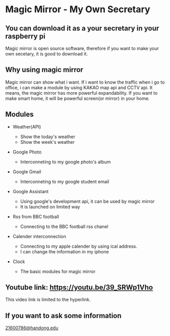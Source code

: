 # Magic Mirror - My Own Secretary


## You can download it as a your secretary in your raspberry pi
   Magic mirror is open source software, therefore if you want to make your own secetary, it is good to download it.


## Why using magic mirror
   Magic mirror can show what i want. If i want to know the traffic when i go to office, i can make a module by using KAKAO map api and CCTV api. It means, the magic mirror has more powerful expandability. If you want to make smart home, it will be powerful screen(or mirror) in your home.



## Modules
+ Weather(API)
  + Show the today's weather 
  + Show the week's weather
  
+ Google Photo
  + Interconneting to my google photo's album
 
+ Google Gmail
  + Interconneting to my google student email

+ Google Assistant
  + Using google's development api, it can be used by magic mirror
  + It is launched on limited way

+ Rss from BBC football
  + Connecting to the BBC football rss chanel
  
+ Calender interconnection
  + Connecting to my apple calender by using ical address.
  + I can change the information in my iphone
 
+ Clock
  + The basic modules for magic mirror 





## Youtube link: https://youtu.be/39_SRWp1Vho
   This video link is limited to the hyperlink.

## If you want to ask some information
   21600786@handong.edu
